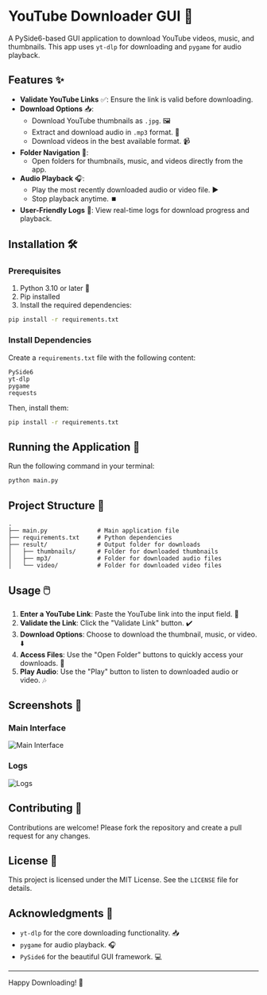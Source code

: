 # YouTube Downloader GUI 🎥

A PySide6-based GUI application to download YouTube videos, music, and thumbnails. This app uses `yt-dlp` for downloading and `pygame` for audio playback.

## Features ✨

- **Validate YouTube Links** ✅: Ensure the link is valid before downloading.
- **Download Options** 📥:
  - Download YouTube thumbnails as `.jpg`. 🖼️
  - Extract and download audio in `.mp3` format. 🎵
  - Download videos in the best available format. 📹
- **Folder Navigation** 📂:
  - Open folders for thumbnails, music, and videos directly from the app.
- **Audio Playback** 🎧:
  - Play the most recently downloaded audio or video file. ▶️
  - Stop playback anytime. ⏹️
- **User-Friendly Logs** 📜: View real-time logs for download progress and playback.

## Installation 🛠️

### Prerequisites
1. Python 3.10 or later 🐍
2. Pip installed
3. Install the required dependencies:

```bash
pip install -r requirements.txt
```

### Install Dependencies

Create a `requirements.txt` file with the following content:

```
PySide6
yt-dlp
pygame
requests
```

Then, install them:

```bash
pip install -r requirements.txt
```

## Running the Application 🚀

Run the following command in your terminal:

```bash
python main.py
```

## Project Structure 📁

```plaintext
.
├── main.py              # Main application file
├── requirements.txt     # Python dependencies
├── result/              # Output folder for downloads
│   ├── thumbnails/      # Folder for downloaded thumbnails
│   ├── mp3/             # Folder for downloaded audio files
│   └── video/           # Folder for downloaded video files
```

## Usage 🖱️

1. **Enter a YouTube Link**: Paste the YouTube link into the input field. 🔗
2. **Validate the Link**: Click the "Validate Link" button. ✔️
3. **Download Options**: Choose to download the thumbnail, music, or video. ⬇️
4. **Access Files**: Use the "Open Folder" buttons to quickly access your downloads. 📂
5. **Play Audio**: Use the "Play" button to listen to downloaded audio or video. 🎶

## Screenshots 📸

### Main Interface
![Main Interface](https://via.placeholder.com/800x600.png?text=Main+Interface)

### Logs
![Logs](https://via.placeholder.com/800x600.png?text=Logs)

## Contributing 🤝

Contributions are welcome! Please fork the repository and create a pull request for any changes.

## License 📄

This project is licensed under the MIT License. See the `LICENSE` file for details.

## Acknowledgments 🙌

- `yt-dlp` for the core downloading functionality. 📥
- `pygame` for audio playback. 🎧
- `PySide6` for the beautiful GUI framework. 💻

---

Happy Downloading! 🎉

